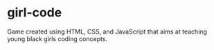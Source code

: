 # girl-code
Game created using HTML, CSS, and JavaScript that aims at teaching young black girls coding concepts.
